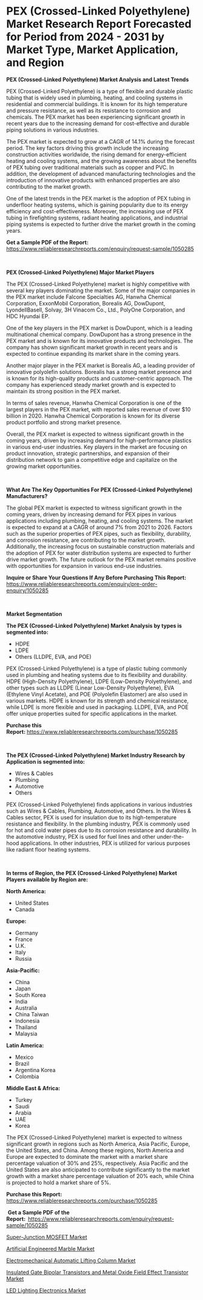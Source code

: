<p><h1>PEX (Crossed-Linked Polyethylene) Market Research Report Forecasted for Period from 2024 -  2031 by Market Type, Market Application, and Region</h1></p><p><strong>PEX (Crossed-Linked Polyethylene) Market Analysis and Latest Trends</strong></p>
<p><p>PEX (Crossed-Linked Polyethylene) is a type of flexible and durable plastic tubing that is widely used in plumbing, heating, and cooling systems in residential and commercial buildings. It is known for its high temperature and pressure resistance, as well as its resistance to corrosion and chemicals. The PEX market has been experiencing significant growth in recent years due to the increasing demand for cost-effective and durable piping solutions in various industries.</p><p>The PEX market is expected to grow at a CAGR of 14.1% during the forecast period. The key factors driving this growth include the increasing construction activities worldwide, the rising demand for energy-efficient heating and cooling systems, and the growing awareness about the benefits of PEX tubing over traditional materials such as copper and PVC. In addition, the development of advanced manufacturing technologies and the introduction of innovative products with enhanced properties are also contributing to the market growth.</p><p>One of the latest trends in the PEX market is the adoption of PEX tubing in underfloor heating systems, which is gaining popularity due to its energy efficiency and cost-effectiveness. Moreover, the increasing use of PEX tubing in firefighting systems, radiant heating applications, and industrial piping systems is expected to further drive the market growth in the coming years.</p></p>
<p><strong>Get a Sample PDF of the Report:&nbsp;</strong> <a href="https://www.reliableresearchreports.com/enquiry/request-sample/1050285">https://www.reliableresearchreports.com/enquiry/request-sample/1050285</a></p>
<p>&nbsp;</p>
<p><strong>PEX (Crossed-Linked Polyethylene) Major Market Players</strong></p>
<p><p>The PEX (Crossed-Linked Polyethylene) market is highly competitive with several key players dominating the market. Some of the major companies in the PEX market include Falcone Specialties AG, Hanwha Chemical Corporation, ExxonMobil Corporation, Borealis AG, DowDupont, LyondellBasell, Solvay, 3H Vinacom Co., Ltd., PolyOne Corporation, and HDC Hyundai EP.</p><p>One of the key players in the PEX market is DowDupont, which is a leading multinational chemical company. DowDupont has a strong presence in the PEX market and is known for its innovative products and technologies. The company has shown significant market growth in recent years and is expected to continue expanding its market share in the coming years.</p><p>Another major player in the PEX market is Borealis AG, a leading provider of innovative polyolefin solutions. Borealis has a strong market presence and is known for its high-quality products and customer-centric approach. The company has experienced steady market growth and is expected to maintain its strong position in the PEX market.</p><p>In terms of sales revenue, Hanwha Chemical Corporation is one of the largest players in the PEX market, with reported sales revenue of over $10 billion in 2020. Hanwha Chemical Corporation is known for its diverse product portfolio and strong market presence.</p><p>Overall, the PEX market is expected to witness significant growth in the coming years, driven by increasing demand for high-performance plastics in various end-user industries. Key players in the market are focusing on product innovation, strategic partnerships, and expansion of their distribution network to gain a competitive edge and capitalize on the growing market opportunities.</p></p>
<p>&nbsp;</p>
<p><strong>What Are The Key Opportunities For PEX (Crossed-Linked Polyethylene) Manufacturers?</strong></p>
<p><p>The global PEX market is expected to witness significant growth in the coming years, driven by increasing demand for PEX pipes in various applications including plumbing, heating, and cooling systems. The market is expected to expand at a CAGR of around 7% from 2021 to 2026. Factors such as the superior properties of PEX pipes, such as flexibility, durability, and corrosion resistance, are contributing to the market growth. Additionally, the increasing focus on sustainable construction materials and the adoption of PEX for water distribution systems are expected to further drive market growth. The future outlook for the PEX market remains positive with opportunities for expansion in various end-use industries.</p></p>
<p><strong>Inquire or Share Your Questions If Any Before Purchasing This Report:</strong> <a href="https://www.reliableresearchreports.com/enquiry/pre-order-enquiry/1050285">https://www.reliableresearchreports.com/enquiry/pre-order-enquiry/1050285</a></p>
<p>&nbsp;</p>
<p><strong>Market Segmentation</strong></p>
<p><strong>The PEX (Crossed-Linked Polyethylene) Market Analysis by types is segmented into:</strong></p>
<p><ul><li>HDPE</li><li>LDPE</li><li>Others (LLDPE, EVA, and POE)</li></ul></p>
<p><p>PEX (Crossed-Linked Polyethylene) is a type of plastic tubing commonly used in plumbing and heating systems due to its flexibility and durability. HDPE (High-Density Polyethylene), LDPE (Low-Density Polyethylene), and other types such as LLDPE (Linear Low-Density Polyethylene), EVA (Ethylene Vinyl Acetate), and POE (Polyolefin Elastomer) are also used in various markets. HDPE is known for its strength and chemical resistance, while LDPE is more flexible and used in packaging. LLDPE, EVA, and POE offer unique properties suited for specific applications in the market.</p></p>
<p><strong>Purchase this Report:&nbsp;</strong><a href="https://www.reliableresearchreports.com/purchase/1050285">https://www.reliableresearchreports.com/purchase/1050285</a></p>
<p>&nbsp;</p>
<p><strong>The PEX (Crossed-Linked Polyethylene) Market Industry Research by Application is segmented into:</strong></p>
<p><ul><li>Wires & Cables</li><li>Plumbing</li><li>Automotive</li><li>Others</li></ul></p>
<p><p>PEX (Crossed-Linked Polyethylene) finds applications in various industries such as Wires & Cables, Plumbing, Automotive, and Others. In the Wires & Cables sector, PEX is used for insulation due to its high-temperature resistance and flexibility. In the plumbing industry, PEX is commonly used for hot and cold water pipes due to its corrosion resistance and durability. In the automotive industry, PEX is used for fuel lines and other under-the-hood applications. In other industries, PEX is utilized for various purposes like radiant floor heating systems.</p></p>
<p>&nbsp;</p>
<p><strong>In terms of Region, the PEX (Crossed-Linked Polyethylene) Market Players available by Region are:</strong></p>
<p>
    <p> <strong> North America: </strong>
        <ul>
            <li>United States</li>
            <li>Canada</li>
        </ul>
        </p> 
    <p> <strong> Europe: </strong>
        <ul>
            <li>Germany</li>
            <li>France</li>
            <li>U.K.</li>
            <li>Italy</li>
            <li>Russia</li>
        </ul>
        </p> 
    <p> <strong> Asia-Pacific: </strong>
        <ul>
            <li>China</li>
            <li>Japan</li>
            <li>South Korea</li>
            <li>India</li>
            <li>Australia</li>
            <li>China Taiwan</li>
            <li>Indonesia</li>
            <li>Thailand</li>
            <li>Malaysia</li>
        </ul>
        </p> 
    <p> <strong> Latin America: </strong>
        <ul>
            <li>Mexico</li>
            <li>Brazil</li>
            <li>Argentina Korea</li>
            <li>Colombia</li>
        </ul>
        </p> 
    <p> <strong> Middle East & Africa: </strong>
        <ul>
            <li>Turkey</li>
            <li>Saudi</li>
            <li>Arabia</li>
            <li>UAE</li>
            <li>Korea</li>
        </ul>
    </p>
    </p>
<p><p>The PEX (Crossed-Linked Polyethylene) market is expected to witness significant growth in regions such as North America, Asia Pacific, Europe, the United States, and China. Among these regions, North America and Europe are expected to dominate the market with a market share percentage valuation of 30% and 25%, respectively. Asia Pacific and the United States are also anticipated to contribute significantly to the market growth with a market share percentage valuation of 20% each, while China is projected to hold a market share of 5%.</p></p>
<p><strong>Purchase this Report: </strong><a href="https://www.reliableresearchreports.com/purchase/1050285">https://www.reliableresearchreports.com/purchase/1050285</a></p>
<p>&nbsp;<strong>Get a Sample PDF of the Report:&nbsp;&nbsp;</strong><a href="https://www.reliableresearchreports.com/enquiry/request-sample/1050285">https://www.reliableresearchreports.com/enquiry/request-sample/1050285</a></p>
<p><strong></strong></p>
<p><p><a href="https://github.com/PeterParrish5/Market-Research-Report-List-3/blob/main/super-junction-mosfet-market.md">Super-Junction MOSFET Market</a></p><p><a href="https://github.com/sonuprakash1/Market-Research-Report-List-1/blob/main/artificial-engineered-marble-market.md">Artificial Engineered Marble Market</a></p><p><a href="https://github.com/jhcraigie/Market-Research-Report-List-2/blob/main/electromechanical-automatic-lifting-column-market.md">Electromechanical Automatic Lifting Column Market</a></p><p><a href="https://github.com/laholand/Market-Research-Report-List-2/blob/main/insulated-gate-bipolar-transistors-and-metal-oxide-field-effect-transistor-market.md">Insulated Gate Bipolar Transistors and Metal Oxide Field Effect Transistor Market</a></p><p><a href="https://github.com/Whitneyboyettebo9kiw7yr13/Market-Research-Report-List-1/blob/main/led-lighting-electronics-market.md">LED Lighting Electronics Market</a></p></p>